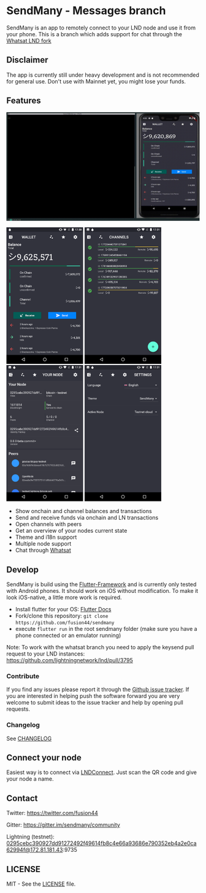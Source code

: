 # SendMany - Messages branch
SendMany is an app to remotely connect to your LND node and use it from your phone. This is a branch which adds support for chat through the [Whatsat LND fork](https://github.com/joostjager/whatsat/)

## Disclaimer 
The app is currently still under heavy development and is not recommended for general use. Don't use with Mainnet yet, you might lose your funds.

## Features
<img src="docs/screenshots/sendmany_messages_anim.gif" width="800"/> 

<img src="docs/screenshots/screenshot_1.png" width="200" /> <img src="docs/screenshots/screenshot_2.png" width="200" /> <img src="docs/screenshots/screenshot_3.png" width="200" /> <img src="docs/screenshots/screenshot_4.png" width="200" />

* Show onchain and channel balances and transactions
* Send and receive funds via onchain and LN transactions
* Open channels with peers
* Get an overview of your nodes current state
* Theme and i18n support
* Multiple node support
* Chat through [Whatsat](https://github.com/joostjager/whatsat/)

## Develop
SendMany is build using the [Flutter-Framework](https://flutter.dev/) and is currently only tested with Android phones. It should work on iOS without modification. To make it look iOS-native, a little more work is required.

* Install flutter for your OS: [Flutter Docs](https://flutter.dev/docs/get-started/install)
* Fork/clone this repository: `git clone https://github.com/fusion44/sendmany`
* execute `flutter run` in the root sendmany folder (make sure you have a phone connected or an emulator running)

Note: To work with the whatsat branch you need to apply the keysend pull request to your LND instances:
https://github.com/lightningnetwork/lnd/pull/3795

### Contribute
If you find any issues please report it through the [Github issue tracker](https://github.com/fusion44/sendmany/issues).
If you are interested in helping push the software forward you are very welcome to submit ideas to the issue tracker and help by opening pull requests.

### Changelog
See [CHANGELOG](CHANGELOG.md)

## Connect your node
Easiest way is to connect via [LNDConnect](https://github.com/LN-Zap/lndconnect). Just scan the QR code and give your node a name.

## Contact
Twitter: https://twitter.com/fusion44

Gitter: https://gitter.im/sendmany/community

Lightning (testnet): 0295cebc390927dd91272492f49614fb8c4e66a93686e790352eb4a2e0ca62994f@172.81.181.43:9735

## LICENSE
MIT - See the [LICENSE](LICENSE) file.
